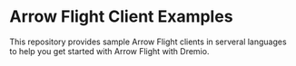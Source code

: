 # Arrow Flight Client Examples

This repository provides sample Arrow Flight clients in serveral languages to help you get started with Arrow Flight with Dremio.